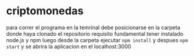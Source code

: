 # criptomonedas
para correr el programa en la temrinal debe posicionarse en la carpeta donde haya clonado el repositorio 
requisito fundamental tener instalado node.js y npm
luego desde la carpeta ejecutar `npm install` y despues `npm start` y se abrira la aplicacion en el localhost:3000
